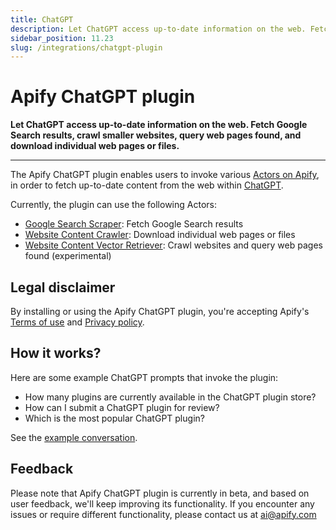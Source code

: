 ```yaml
---
title: ChatGPT
description: Let ChatGPT access up-to-date information on the web. Fetch Google Search results, crawl smaller websites, query web pages found, and download individual web pages or files.
sidebar_position: 11.23
slug: /integrations/chatgpt-plugin
---
```


# Apify ChatGPT plugin

**Let ChatGPT access up-to-date information on the web. Fetch Google Search results, crawl smaller websites, query web pages found, and download individual web pages or files.**

---

The Apify ChatGPT plugin enables users to invoke various [Actors on Apify](https://apify.com/store),
in order to fetch up-to-date content from the web within [ChatGPT](https://chat.openai.com/).

Currently, the plugin can use the following Actors:

- [Google Search Scraper](https://apify.com/apify/google-search-scraper): Fetch Google Search results
- [Website Content Crawler](https://apify.com/apify/website-content-crawler): Download individual web pages or files
- [Website Content Vector Retriever](https://apify.com/hamza.alwan/website-content-vector-retriever): Crawl websites and query web pages found (experimental)

## Legal disclaimer

By installing or using the Apify ChatGPT plugin, you're accepting Apify's [Terms of use](https://apify.com/terms-of-use) and [Privacy policy](https://apify.com/privacy-policy).

## How it works?

Here are some example ChatGPT prompts that invoke the plugin:

- How many plugins are currently available in the ChatGPT plugin store?
- How can I submit a ChatGPT plugin for review?
- Which is the most popular ChatGPT plugin?

See the [example conversation](https://chat.openai.com/share/719b751c-be9e-4e02-9454-dd171d8ee9c7).

## Feedback

Please note that Apify ChatGPT plugin is currently in beta, and based on user feedback, we'll keep improving its functionality.
If you encounter any issues or require different functionality, please contact us at [ai@apify.com](mailto:ai@apify.com)
